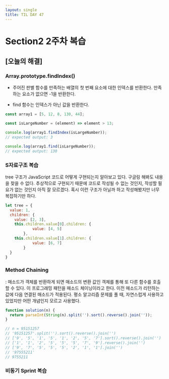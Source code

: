 ```yaml
---
layout: single
title: TIL DAY 47
--- 
```

# Section2 2주차 복습

## [오늘의 해결]

### Array.prototype.findIndex()

- 주어진 판별 함수를 만족하는 배열의 첫 번째 요소에 대한 인덱스를 반환한다. 만족하는 요소가 없으면 -1을 반환한다.

- find 함수는 인덱스가 아닌 값을 반환한다.

```jsx
const array1 = [5, 12, 8, 130, 44];

const isLargeNumber = (element) => element > 13;

console.log(array1.findIndex(isLargeNumber));
// expected output: 3

console.log(array1.find(isLargeNumber));
// expected output: 130
```

### S자료구조 복습

tree 구조가 JavaScript 코드로 어떻게 구현되는지 알아보고 있다. 구글링 해봐도 내용을 찾을 수 없다. 추상적으로 구현되기 때문에 코드로 작성될 수 없는 것인지, 작성할 필요가 없는 것인지 아직 잘 모르겠다. 혹시 이런 구조가 아닐까 하고 작성해봤지만 너무 복잡하기만 하다.

```jsx
let tree = {
  value: 1, 
  children: {
    value: [2, 3],
    this.children.value[0].children: {
			value: [4, 5]
		},
    this.children.value[1].children: {
			value: [6, 7]
		}
  }
}
```

### Method Chaining

: 매소드가 객체를 반환하게 되면 매소드의 변환 값인 객체를 통해 또 다른 함수를 호출할 수 있다. 이 프로그래밍 패턴을 매소드 체이닝이라고 한다. 이전 매소드가 리턴하는 값에 다음 연결된 매소드가 적용된다. 평소 알고리즘 문제를 풀 때, 자연스럽게 사용하고 있었지만 어떤 개념인지 모르고 사용했다.

```jsx
function solution(n) {
  return parseInt(String(n).split('').sort().reverse().join(''));
}

// n = 95151257
// '95151257'.split('').sort().reverse().join('')
// ['9', '5', '1', '5', '1', '2', '5', '7'].sort().reverse().join('')
// ['1', '1', '2', '5', '5', '5', '7', '9'].reverse().join('')
// ['9', '7', '5', '5', '5', '2', '1', '1'].join('')
// '97555211'
// 9755211
```

### 비동기 Sprint 복습
